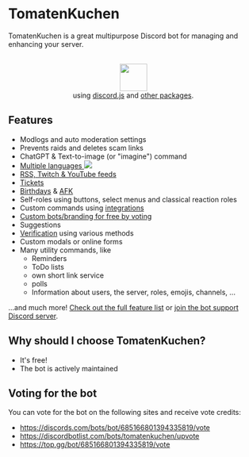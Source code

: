 # TomatenKuchen
TomatenKuchen is a great multipurpose Discord bot for managing and enhancing your server.

<p align="center">
	<br>
	<a href="https://tomatenkuchen.com"><img src="https://raw.githubusercontent.com/yurijserrano/Github-Profile-Readme-Logos/master/frameworks/nodejs.svg" width="55" /></a>
	<br>
	using <a href="https://www.npmjs.com/package/discord.js">discord.js</a> and <a href="https://tomatenkuchen.com/credits">other packages</a>.
</p>

## Features

- Modlogs and auto moderation settings
- Prevents raids and deletes scam links
- ChatGPT & Text-to-image (or "imagine") command
- [Multiple languages ![](https://translate.tomatenkuchen.com/widgets/tomatenkuchen/-/svg-badge.svg)](https://translate.tomatenkuchen.com/engage/tomatenkuchen)
- [RSS, Twitch & YouTube feeds](https://docs.tomatenkuchen.com/feeds)
- [Tickets](https://docs.tomatenkuchen.com/tickets)
- [Birthdays](https://docs.tomatenkuchen.com/birthday) & [AFK](https://docs.tomatenkuchen.com/afk)
- Self-roles using buttons, select menus and classical reaction roles
- Custom commands using [integrations](https://docs.tomatenkuchen.com/integrations)
- [Custom bots/branding for free by voting](https://tomatenkuchen.com/custom)
- Suggestions
- [Verification](https://docs.tomatenkuchen.com/verification) using various methods
- Custom modals or online forms
- Many utility commands, like
  - Reminders
  - ToDo lists
  - own short link service
  - polls
  - Information about users, the server, roles, emojis, channels, ...

...and much more! [Check out the full feature list](https://docs.tomatenkuchen.com/features) or [join the bot support Discord server](https://discord.gg/ZqzFUC8qe9).

## Why should I choose TomatenKuchen?

- It's free!
- The bot is actively maintained

## Voting for the bot

You can vote for the bot on the following sites and receive vote credits:
- https://discords.com/bots/bot/685166801394335819/vote
- https://discordbotlist.com/bots/tomatenkuchen/upvote
- https://top.gg/bot/685166801394335819/vote
